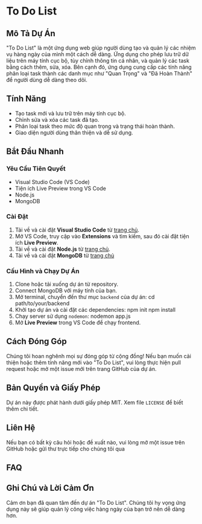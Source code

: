 # To Do List

## Mô Tả Dự Án
"To Do List" là một ứng dụng web giúp người dùng tạo và quản lý các nhiệm vụ hàng ngày của mình một cách dễ dàng. Ứng dụng cho phép lưu trữ dữ liệu trên máy tính cục bộ, tùy chỉnh thông tin cá nhân, và quản lý các task bằng cách thêm, sửa, xóa. Bên cạnh đó, ứng dụng cung cấp các tính năng phân loại task thành các danh mục như "Quan Trọng" và "Đã Hoàn Thành" để người dùng dễ dàng theo dõi.

## Tính Năng
- Tạo task mới và lưu trữ trên máy tính cục bộ.
- Chỉnh sửa và xóa các task đã tạo.
- Phân loại task theo mức độ quan trọng và trạng thái hoàn thành.
- Giao diện người dùng thân thiện và dễ sử dụng.

## Bắt Đầu Nhanh

### Yêu Cầu Tiên Quyết
- Visual Studio Code (VS Code)
- Tiện ích Live Preview trong VS Code
- Node.js
- MongoDB

### Cài Đặt
1. Tải về và cài đặt **Visual Studio Code** từ [trang chủ](https://code.visualstudio.com/).
2. Mở VS Code, truy cập vào **Extensions** và tìm kiếm, sau đó cài đặt tiện ích **Live Preview**.
3. Tải về và cài đặt **Node.js** từ [trang chủ](https://nodejs.org/).
4. Tải về và cài đặt **MongoDB** từ [trang chủ](https://www.mongodb.com/try/download/community-edition)
 
### Cấu Hình và Chạy Dự Án
1. Clone hoặc tải xuống dự án từ repository.
2. Connect MongoDB với máy tính của bạn.
3. Mở terminal, chuyển đến thư mục `backend` của dự án: 
cd path/to/your/backend
4. Khởi tạo dự án và cài đặt các dependencies:
npm init
npm install
5. Chạy server sử dụng `nodemon`:
nodemon app.js
6. Mở **Live Preview** trong VS Code để chạy frontend.

## Cách Đóng Góp
Chúng tôi hoan nghênh mọi sự đóng góp từ cộng đồng! Nếu bạn muốn cải thiện hoặc thêm tính năng mới vào "To Do List", vui lòng thực hiện pull request hoặc mở một issue mới trên trang GitHub của dự án.

## Bản Quyền và Giấy Phép
Dự án này được phát hành dưới giấy phép MIT. Xem file `LICENSE` để biết thêm chi tiết.

## Liên Hệ
Nếu bạn có bất kỳ câu hỏi hoặc đề xuất nào, vui lòng mở một issue trên GitHub hoặc gửi thư trực tiếp cho chúng tôi qua 

## FAQ

## Ghi Chú và Lời Cảm Ơn
Cảm ơn bạn đã quan tâm đến dự án "To Do List". Chúng tôi hy vọng ứng dụng này sẽ giúp quản lý công việc hàng ngày của bạn trở nên dễ dàng hơn.
